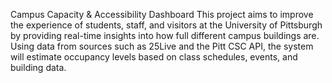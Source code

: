 Campus Capacity & Accessibility Dashboard
This project aims to improve the experience of students, staff, and visitors at the University of Pittsburgh by providing real-time insights into how full different campus buildings are. Using data from sources such as 25Live and the Pitt CSC API, the system will estimate occupancy levels based on class schedules, events, and building data.

